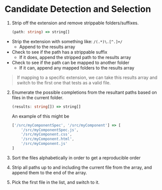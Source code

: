 Candidate Detection and Selection
=================================

1. Strip off the extension and remove strippable folders/suffixes. 
    ```typescript
    (path: string) => string[]
    ```

  * Strip the extension with something like: `/(.*)\.[^.]+/`
    * Append to the results array
  * Check to see if the path has a strippable suffix
    * If it does, append the stripped path to the results array
  * Check to see if the path can be mapped to another folder
    * If it can, append any mapped folders to the results array

  > If mapping to a specific extension, we can take this results array and
  > switch to the first one that tests as a valid file.

2. Enumerate the possible completions from the resultant paths based on
   files in the current folder.

    ```typescript
    (results: string[]) => string[]
    ```

    An example of this might be
    ```typescript
    ['/src/myComponentSpec', '/src/myComponent'] => [
        '/src/myComponentSpec.js',
        '/src/myComponent.css',
        '/src/myComponent.html',
        '/src/myComponent.js'
    ]
    ```

3. Sort the files alphabetically in order to get a reproducible order
4. Strip all paths up to and including the current file from the array,
   and append them to the end of the array.
5. Pick the first file in the list, and switch to it.